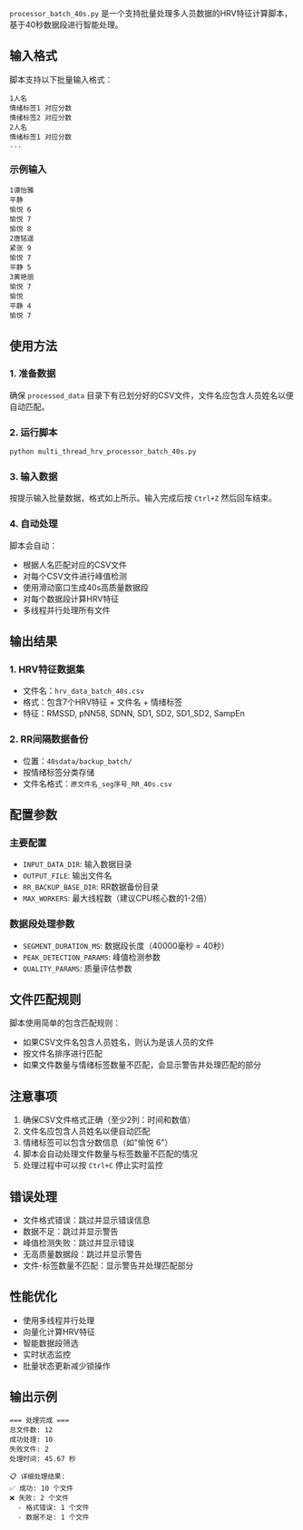 
`processor_batch_40s.py` 是一个支持批量处理多人员数据的HRV特征计算脚本，基于40秒数据段进行智能处理。

## 输入格式
脚本支持以下批量输入格式：

```
1人名
情绪标签1 对应分数
情绪标签2 对应分数
2人名
情绪标签1 对应分数
...
```

### 示例输入
```
1谭怡雅
平静
愉悦 6
愉悦 7
愉悦 8
2唐铭遥
紧张 9
愉悦 7
平静 5
3黄艳丽
愉悦 7
愉悦
平静 4
愉悦 7
```

## 使用方法

### 1. 准备数据
确保 `processed_data` 目录下有已划分好的CSV文件，文件名应包含人员姓名以便自动匹配。

### 2. 运行脚本
```bash
python multi_thread_hrv_processor_batch_40s.py
```

### 3. 输入数据
按提示输入批量数据，格式如上所示。输入完成后按 `Ctrl+Z` 然后回车结束。

### 4. 自动处理
脚本会自动：
- 根据人名匹配对应的CSV文件
- 对每个CSV文件进行峰值检测
- 使用滑动窗口生成40s高质量数据段
- 对每个数据段计算HRV特征
- 多线程并行处理所有文件

## 输出结果

### 1. HRV特征数据集
- 文件名：`hrv_data_batch_40s.csv`
- 格式：包含7个HRV特征 + 文件名 + 情绪标签
- 特征：RMSSD, pNN58, SDNN, SD1, SD2, SD1_SD2, SampEn

### 2. RR间隔数据备份
- 位置：`40sdata/backup_batch/`
- 按情绪标签分类存储
- 文件名格式：`原文件名_seg序号_RR_40s.csv`

## 配置参数

### 主要配置
- `INPUT_DATA_DIR`: 输入数据目录
- `OUTPUT_FILE`: 输出文件名
- `RR_BACKUP_BASE_DIR`: RR数据备份目录
- `MAX_WORKERS`: 最大线程数（建议CPU核心数的1-2倍）

### 数据段处理参数
- `SEGMENT_DURATION_MS`: 数据段长度（40000毫秒 = 40秒）
- `PEAK_DETECTION_PARAMS`: 峰值检测参数
- `QUALITY_PARAMS`: 质量评估参数

## 文件匹配规则
脚本使用简单的包含匹配规则：
- 如果CSV文件名包含人员姓名，则认为是该人员的文件
- 按文件名排序进行匹配
- 如果文件数量与情绪标签数量不匹配，会显示警告并处理匹配的部分

## 注意事项
1. 确保CSV文件格式正确（至少2列：时间和数值）
2. 文件名应包含人员姓名以便自动匹配
3. 情绪标签可以包含分数信息（如"愉悦 6"）
4. 脚本会自动处理文件数量与标签数量不匹配的情况
5. 处理过程中可以按 `Ctrl+C` 停止实时监控

## 错误处理
- 文件格式错误：跳过并显示错误信息
- 数据不足：跳过并显示警告
- 峰值检测失败：跳过并显示错误
- 无高质量数据段：跳过并显示警告
- 文件-标签数量不匹配：显示警告并处理匹配部分

## 性能优化
- 使用多线程并行处理
- 向量化计算HRV特征
- 智能数据段筛选
- 实时状态监控
- 批量状态更新减少锁操作

## 输出示例
```
=== 处理完成 ===
总文件数: 12
成功处理: 10
失败文件: 2
处理时间: 45.67 秒

📋 详细处理结果:
✅ 成功: 10 个文件
❌ 失败: 2 个文件
  - 格式错误: 1 个文件
  - 数据不足: 1 个文件
```
